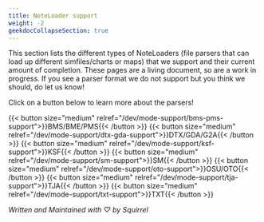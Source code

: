 ```yaml
---
title: NoteLoader support
weight: -2
geekdocCollapseSection: true
---
```


This section lists the different types of NoteLoaders (file parsers that can load up different simfiles/charts or maps) that we support and their current amount of completion. These pages are a living document, so are a work in progress. If you see a parser format we do not support but you think we should, do let us know!

Click on a button below to learn more about the parsers!

{{< button size="medium" relref="/dev/mode-support/bms-pms-support">}}BMS/BME/PMS{{< /button >}}
{{< button size="medium" relref="/dev/mode-support/dtx-gda-support">}}DTX/GDA/G2A{{< /button >}}
{{< button size="medium" relref="/dev/mode-support/ksf-support">}}KSF{{< /button >}}
{{< button size="medium" relref="/dev/mode-support/sm-support">}}SM{{< /button >}}
{{< button size="medium" relref="/dev/mode-support/oto-support">}}OSU/OTO{{< /button >}}
{{< button size="medium" relref="/dev/mode-support/tja-support">}}TJA{{< /button >}}
{{< button size="medium" relref="/dev/mode-support/txt-support">}}TXT{{< /button >}}


_Written and Maintained with ♡ by Squirrel_